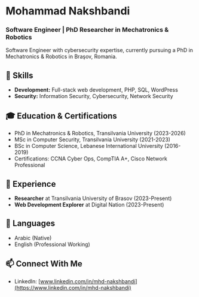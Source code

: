 # Mohammad Nakshbandi
### Software Engineer | PhD Researcher in Mechatronics & Robotics

Software Engineer with cybersecurity expertise, currently pursuing a PhD in Mechatronics & Robotics in Braşov, Romania.

## 🚀 Skills
- **Development:** Full-stack web development, PHP, SQL, WordPress
- **Security:** Information Security, Cybersecurity, Network Security

## 🎓 Education & Certifications
- PhD in Mechatronics & Robotics, Transilvania University (2023-2026)
- MSc in Computer Security, Transilvania University (2021-2023)
- BSc in Computer Science, Lebanese International University (2016-2019)
- Certifications: CCNA Cyber Ops, CompTIA A+, Cisco Network Professional

## 💼 Experience
- **Researcher** at Transilvania University of Brasov (2023-Present)
- **Web Development Explorer** at Digital Nation (2023-Present)

## 💬 Languages
- Arabic (Native)
- English (Professional Working)

## 📫 Connect With Me
- LinkedIn: [www.linkedin.com/in/mhd-nakshbandi](https://www.linkedin.com/in/mhd-nakshbandi)
